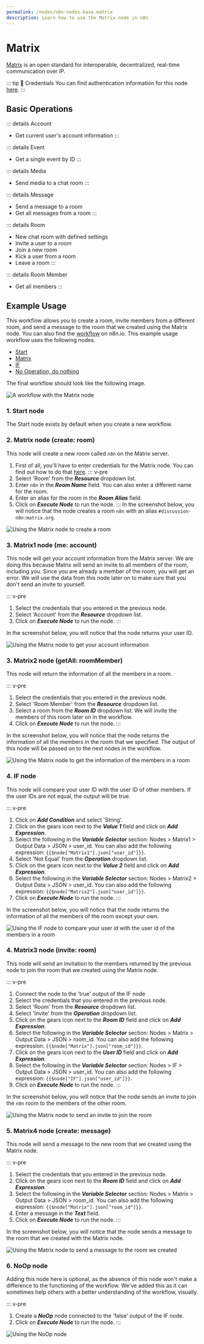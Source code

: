 ```yaml
---
permalink: /nodes/n8n-nodes-base.matrix
description: Learn how to use the Matrix node in n8n
---
```


# Matrix

[Matrix](https://matrix.org) is an open standard for interoperable, decentralized, real-time communication over IP. 

::: tip 🔑 Credentials
You can find authentication information for this node [here](../../../credentials/Matrix/README.md).
:::

## Basic Operations

::: details Account
- Get current user's account information
:::

::: details Event
- Get a single event by ID
:::

::: details Media
- Send media to a chat room
:::

::: details Message
- Send a message to a room
- Get all messages from a room
:::

::: details Room
- New chat room with defined settings
- Invite a user to a room
- Join a new room
- Kick a user from a room
- Leave a room
:::

::: details Room Member
- Get all members
:::

## Example Usage

This workflow allows you to create a room, invite members from a different room, and send a message to the room that we created using the Matrix node. You can also find the [workflow](https://n8n.io/workflows/724) on n8n.io. This example usage workflow uses the following nodes.
- [Start](../../core-nodes/Start/README.md)
- [Matrix]()
- [IF](../../core-nodes/IF/README.md)
- [No Operation, do nothing](../../core-nodes/NoOperationDoNothing/README.md)

The final workflow should look like the following image.

![A workflow with the Matrix node](./workflow.png)

### 1. Start node

The Start node exists by default when you create a new workflow.

### 2. Matrix node (create: room)

This node will create a new room called `n8n` on the Matrix server.

1. First of all, you'll have to enter credentials for the Matrix node. You can find out how to do that [here](../../../credentials/Matrix/README.md).
::: v-pre
2. Select 'Room' from the ***Resource*** dropdown list.
3. Enter `n8n` in the ***Room Name*** field. You can also enter a different name for the room.
4. Enter an alias for the room in the ***Room Alias*** field.
5. Click on ***Execute Node*** to run the node.
:::
In the screenshot below, you will notice that the node creates a room `n8n` with an alias `#discussion-n8n:matrix.org`.

![Using the Matrix node to create a room](./Matrix_node.png)
  
### 3. Matrix1 node (me: account)

This node will get your account information from the Matrix server. We are doing this because Matrix will send an invite to all members of the room, including you. Since you are already a member of the room, you will get an error. We will use the data from this node later on to make sure that you don't send an invite to yourself.

::: v-pre
1. Select the credentials that you entered in the previous node.
2. Select 'Account' from the ***Resource*** dropdown list.
3. Click on ***Execute Node*** to run the node.
:::

In the screenshot below, you will notice that the node returns your user ID.

![Using the Matrix node to get your account information](./Matrix1_node.png)

### 3. Matrix2 node (getAll: roomMember)

This node will return the information of all the members in a room. 

::: v-pre
1. Select the credentials that you entered in the previous node.
2. Select 'Room Member' from the ***Resource*** dropdown list.
3. Select a room from the ***Room ID*** dropdown list. We will invite the members of this room later on in the workflow.
4. Click on ***Execute Node*** to run the node.
:::

In the screenshot below, you will notice that the node returns the information of all the members in the room that we specified. The output of this node will be passed on to the next nodes in the workflow.

![Using the Matrix node to get the information of the members in a room](./Matrix2_node.png)

### 4. IF node

This node will compare your user ID with the user ID of other members. If the user IDs are not equal, the output will be true.

::: v-pre
1. Click on ***Add Condition*** and select 'String'.
2. Click on the gears icon next to the ***Value 1*** field and click on ***Add Expression***.
3. Select the following in the ***Variable Selector*** section: Nodes > Matrix1 > Output Data > JSON > user_id. You can also add the following expression: `{{$node["Matrix1"].json["user_id"]}}`.
4. Select 'Not Equal' from the ***Operation*** dropdown list.
5. Click on the gears icon next to the ***Value 2*** field and click on ***Add Expression***.
6. Select the following in the ***Variable Selector*** section: Nodes > Matrix2 > Output Data > JSON > user_id. You can also add the following expression: `{{$node["Matrix2"].json["user_id"]}}`.
7. Click on ***Execute Node*** to run the node.
:::

In the screenshot below, you will notice that the node returns the information of all the members of the room except your own.

![Using the IF node to compare your user id with the user id of the members in a room](./IF_node.png)

### 4. Matrix3 node (invite: room)

This node will send an invitation to the members returned by the previous node to join the room that we created using the Matrix node.

::: v-pre
1. Connect the node to the 'true' output of the IF node
2. Select the credentials that you entered in the previous node.
3. Select 'Room' from the ***Resource*** dropdown list.
4. Select 'Invite' from the ***Operation*** dropdown list.
5. Click on the gears icon next to the ***Room ID*** field and click on ***Add Expression***.
6. Select the following in the ***Variable Selector*** section: Nodes > Matrix > Output Data > JSON > room_id. You can also add the following expression: `{{$node["Matrix"].json["room_id"]}}`.
7. Click on the gears icon next to the ***User ID*** field and click on ***Add Expression***.
8. Select the following in the ***Variable Selector*** section: Nodes > IF > Output Data > JSON > user_id. You can also add the following expression: `{{$node["IF"].json["user_id"]}}`.
9. Click on ***Execute Node*** to run the node.
:::

In the screenshot below, you will notice that the node sends an invite to join the `n8n` room to the members of the other room.

![Using the Matrix node to send an invite to join the room](./Matrix3_node.png)

### 5. Matrix4 node (create: message)

This node will send a message to the new room that we created using the Matrix node.

::: v-pre
1. Select the credentials that you entered in the previous node.
2. Click on the gears icon next to the ***Room ID*** field and click on ***Add Expression***.
3. Select the following in the ***Variable Selector*** section: Nodes > Matrix > Output Data > JSON > room_id. You can also add the following expression: `{{$node["Matrix"].json["room_id"]}}`.
4. Enter a message in the ***Text*** field.
5. Click on ***Execute Node*** to run the node.
:::

In the screenshot below, you will notice that the node sends a message to the room that we created with the Matrix node.

![Using the Matrix node to send a message to the room we created](./Matrix4_node.png)

### 6. NoOp node
Adding this node here is optional, as the absence of this node won't make a difference to the functioning of the workflow. We've added this as it can sometimes help others with a better understanding of the workflow, visually.

::: v-pre
1. Create a ***NoOp*** node connected to the 'false' output of the IF node.
2. Click on ***Execute Node*** to run the node.
:::

![Using the NoOp node](./NoOp_node.png)
